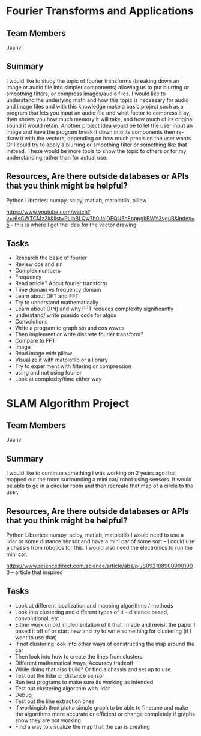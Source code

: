 <h1>Fourier Transforms and Applications</h1>
<h2>Team Members</h2>
<p>Jaanvi</p>
<h2>Summary</h2>
<p>I would like to study the topic of fourier transforms (breaking down an image or audio file into simpler components) allowing us to put blurring or smoothing filters, or compress images/audio files. I would like to understand the underlying math and how this topic is necessary for audio and image files and with this knowledge make a basic project such as a program that lets you input an audio file and what factor to compress it by, then shows you how much memory it will take, and how much of its original sound it would retain. Another project idea would be to let the user input an image and have the program break it down into its components then re-draw it with the vectors, depending on how much precision the user wants. Or I could try to apply a blurring or smoothing filter or something like that instead. These would be more tools to show the topic to others or for my understanding rather than for actual use.</p>
<h2>Resources, Are there outside databases or APIs that you think might be helpful?</h2>
<p>Python Libraries: numpy, scipy, matlab, matplotlib, pillow

https://www.youtube.com/watch?v=r6sGWTCMz2k&list=PLIbBLQw7h0JcjDEQU5n8nppgkBWY3vguB&index=5 - this is where I got the idea for the vector drawing
</p>

<h2>Tasks</h2>
<ul>
<li>Research the basic of fourier</li>
<li>Review cos and sin </li>
<li>Complex numbers</li>
<li>Frequency</li>
<li>Read article? About fourier transform</li>
<li>Time domain vs frequency domain</li>
<li>Learn about DFT and FFT</li>
<li>Try to understand mathematically</li>
<li>Learn about O(N) and why FFT reduces complexity significantly</li>
<li>understand/ write pseudo code for algos</li>
<li>Convolutions </li>
<li>Write a program to graph sin and cos waves</li>
<li>Then implement or write discrete fourier transform? </li>
<li>Compare to FFT</li>
<li>Image</li>
<li>Read image with pillow</li>
<li>Visualize it with matplotlib or a library</li>
<li>Try to experiment with filtering or compression <li>using and not using fourier</li>
<li>Look at complexity/time either way 
</li>
</ul>

<h1>SLAM Algorithm Project</h1>
<h2>Team Members</h2>
<p>Jaanvi</p>
<h2>Summary</h2>
<p>I would like to continue something I was working on 2 years ago that mapped out the room surrounding a mini car/ robot using sensors. It would be able to go in a circular room and then recreate that map of a circle to the user.</p>
<h2>Resources, Are there outside databases or APIs that you think might be helpful?</h2>
<p>Python
Libraries: numpy, scipy, matlab, matplotlib
I would need to use a lidar or some distance sensor and have a mini car of some sort – I could use a chassis from robotics for this. I would also need the electronics to run the mini car.

https://www.sciencedirect.com/science/article/abs/pii/S0921889009001900 – article that inspired 
</p>

<h2>Tasks</h2>
<ul>
<li>Look at different localization and mapping algorithms / methods</li>
<li>Look into clustering and different types of it – distance based, convolutional, etc</li>
<li>Either work on old implementation of it that I made and revisit the paper I based it off of or start new and try to write something for clustering (if I want to use that)
</li>
<li>If not clustering look into other ways of constructing the map around the car</li>
<li>Then look into how to create the lines from clusters</li>
<li>Different mathematical ways, Accuracy tradeoff</li>
<li>While doing that also build? Or find a chassis and set up to use</li>
<li>Test out the lidar or distance sensor </li>
<li>Run test programs to make sure its working as intended
</li>
<li>Test out clustering algorithm with lidar
</li>
<li>Debug
 </li>
<li>Test out the line extraction ones
</li>
<li>If workingish then plot a simple graph to be able to finetune and make the algorithms more accurate or efficient or change completely if graphs show they are not working </li>
<li>Find a way to visualize the map that the car is creating
</li>
</ul>
